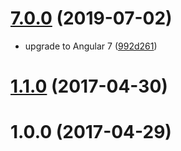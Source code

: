 # [7.0.0](https://github.com/twp0217/ngx-json-view/compare/v1.1.0...v7.0.0) (2019-07-02)


* upgrade to Angular 7 ([992d261](https://github.com/twp0217/ngx-json-view/commit/992d261))



# [1.1.0](https://github.com/twp0217/ngx-json-view/compare/v1.0.0...v1.1.0) (2017-04-30)



# 1.0.0 (2017-04-29)



